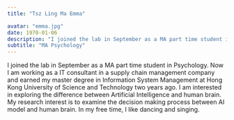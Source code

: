 ```yaml
---
title: "Tsz Ling Ma Emma"

avatar: "emma.jpg"
date: 1970-01-06
description: "I joined the lab in September as a MA part time student in Psychology. Now I am working as ..."
subtitle: "MA Psychology"
---
```


I joined the lab in September as a MA part time student in Psychology. Now I am working as a IT consultant in a supply chain management company and earned my master degree in Information System Management at Hong Kong University of Science and Technology two years ago. I am interested in exploring the difference between Artificial Intelligence and human brain. My research interest is to examine the decision making process between AI model and human brain. In my free time, I like dancing and singing.
